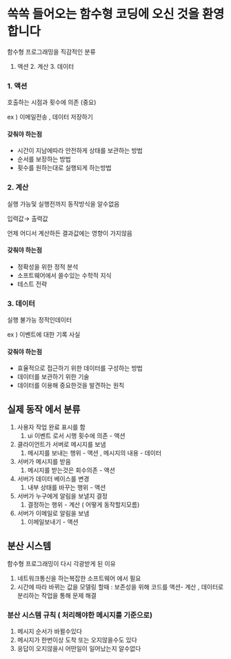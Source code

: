 # 쏙쏙 들어오는 함수형 코딩에 오신 것을 환영합니다

함수형 프로그래밍을 직감적인 분류

1. 액션 2. 계산 3. 데이터

### 1. 액션

호출하는 시점과 횟수에 의존 (중요)

ex ) 이메일전송 , 데이터 저장하기

#### 갖춰야 하는점

- 시간이 지남에따라 안전하게 상태를 보관하는 방법
- 순서를 보장하는 방법
- 횟수를 원하는대로 실행되게 하는방법

### 2. 계산

실행 가능및 실행전까지 동작방식을 알수없음

입력값→ 출력값

언제 어디서 계산하든 결과값에는 영향이 가지않음

#### 갖춰야 하는점

- 정확성을 위한 정적 분석
- 소프트웨어에서 쓸수있는 수학적 지식
- 테스트 전략

### 3. 데이터

실행 불가능 정적인데이터

ex ) 이벤트에 대한 기록 사실

#### 갖춰야 하는점

- 효율적으로 접근하기 위한 데이터를 구성하는 방법
- 데이터를 보관하기 위한 기술
- 데이터를 이용해 중요한것을 발견하는 원칙

## 실제 동작 에서 분류

1. 사용자 작업 완료 표시를 함
   1. ui 이벤트 로서 시행 횟수에 의존 - 액션
2. 클라이언트가 서버로 메시지를 보냄
   1. 메시지를 보내는 행위 - 액션 , 메시지의 내용 - 데이터
3. 서버가 메시지를 받음
   1. 메시지를 받는것은 회수의존 - 액션
4. 서버가 데이터 베이스를 변경
   1. 내부 상태를 바꾸는 행위 - 액션
5. 서버가 누구에게 알림을 보낼지 결정
   1. 결정하는 행위 - 계산 ( 어떻게 동작할지모름)
6. 서버가 이메일로 알림을 보냄
   1. 이메일보내기 - 액션

## 분산 시스템

함수형 프로그래밍이 다시 각광받게 된 이유

1. 네트워크통신을 하는복잡한 소프트웨어 에서 필요
2. 시간에 따라 바뀌는 값을 모델링 할때 : 보존성을 위해 코드를 액션- 계산 , 데이터로 분리하는 작업을 통해 문제 해결

### 분산 시스템 규칙 ( 처리해야한 메시지를 기준으로)

1. 메시지 순서가 바뀔수있다
2. 메시지가 한번이상 도착 또는 오지않을수도 있다
3. 응답이 오지않을시 어떤일이 일어났는지 알수없다
